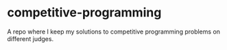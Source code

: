 # competitive-programming
A repo where I keep my solutions to competitive programming problems on different judges.
